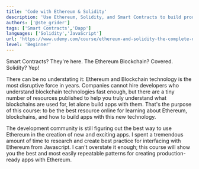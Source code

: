 ```yaml
---
title: 'Code with Ethereum & Solidity'
description: 'Use Ethereum, Solidity, and Smart Contracts to build production-ready apps based on the blockchain'
authors: ['@ste_grider']
tags: ['Smart Contracts','Dapp']
languages: ['Solidity','JavaScript']
url: 'https://www.udemy.com/course/ethereum-and-solidity-the-complete-developers-guide/'
level: 'Beginner'
---
```


Smart Contracts? They're here.  The Ethereum Blockchain?  Covered.  Solidity?  Yep!

There can be no understating it: Ethereum and Blockchain technology is the most disruptive force in years.  Companies cannot hire developers who understand blockchain technologies fast enough, but there are a tiny number of resources published to help you truly understand what blockchains are used for, let alone build apps with them.  That's the purpose of this course: to be the best resource online for learning about Ethereum, blockchains, and how to build apps with this new technology.

The development community is still figuring out the best way to use Ethereum in the creation of new and exciting apps.  I spent a tremendous amount of time to research and create best practice for interfacing with Ethereum from Javascript.  I can't overstate it enough; this course will show you the best and most easily repeatable patterns for creating production-ready apps with Ethereum.